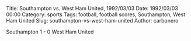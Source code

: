 Title: Southampton vs. West Ham United, 1992/03/03
Date: 1992/03/03 00:00
Category: sports
Tags: football, football scores, Southampton, West Ham United
Slug: southampton-vs-west-ham-united
Author: carbonero


Southampton 1 - 0 West Ham United
